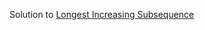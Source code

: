 Solution to [Longest Increasing Subsequence](https://leetcode.com/problems/longest-increasing-subsequence/submissions/)
